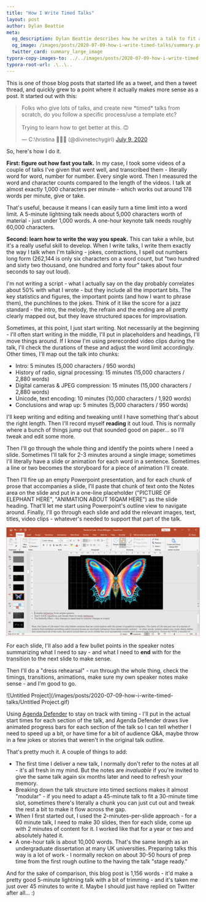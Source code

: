 ```yaml
---
title: "How I Write Timed Talks"
layout: post
author: Dylan Beattie
meta: 
  og_description: Dylan Beattie describes how he writes a talk to fit a specific time
  og_image: /images/posts/2020-07-09-how-i-write-timed-talks/summary.png
  twitter_card: summary_large_image
typora-copy-images-to: ../../images/posts/2020-07-09-how-i-write-timed-talks
typora-root-url: .\..\..
---
```


This is one of those blog posts that started life as a tweet, and then a tweet thread, and quickly grew to a point where it actually makes more sense as a post. It started out with this:

<blockquote class="twitter-tweet"><p lang="en" dir="ltr">Folks who give lots of talks, and create new *timed* talks from scratch, do you follow a specific process/use a template etc? <br><br>Trying to learn how to get better at this. 🙃</p>&mdash; C:\hristina 👩🏽‍💻 (@divinetechygirl) <a href="https://twitter.com/divinetechygirl/status/1281260967423283200?ref_src=twsrc%5Etfw">July 9, 2020</a></blockquote> <script async src="https://platform.twitter.com/widgets.js" charset="utf-8"></script>

So, here's how I do it.

**First: figure out how fast you talk.** In my case, I took some videos of a couple of talks I've given that went well, and transcribed them - literally word for word, number for number. Every single word. Then I measured the word and character counts compared to the length of the videos. I talk at almost exactly 1,000 characters per minute - which works out around 178 words per minute, give or take.

That's useful, because it means I can easily turn a time limit into a word limit. A 5-minute lightning talk needs about 5,000 characters worth of material - just under 1,000 words. A one-hour keynote talk needs roughly 60,000 characters.

**Second: learn how to write the way you speak.** This can take a while, but it's a really useful skill to develop. When I write talks, I write them exactly the way I talk when I'm talking - jokes, contractions, I spell out numbers long form (262,144 is only six characters on a word count, but "two hundred and sixty two thousand, one hundred and forty four" takes about four seconds to say out loud).

I'm not writing a script - what I actually say on the day probably correlates about 50% with what I wrote - but they include all the important bits. The key statistics and figures, the important points (and how I want to phrase them), the punchlines to the jokes. Think of it like the score for a jazz standard - the intro, the melody, the refrain and the ending are all pretty clearly mapped out, but they leave structured spaces for improvisation.

Sometimes, at this point, I just start writing. Not necessarily at the beginning - I'll often start writing in the middle, I'll put in placeholders and headings, I'll move things around. If I know I'm using prerecorded video clips during the talk, I'll check the durations of these and adjust the word limit accordingly. Other times, I'll map out the talk into chunks:

* Intro: 5 minutes (5,000 characters / 950 words)
* History of radio, signal processing: 15 minutes (15,000 characters / 2,880 words)
* Digital cameras & JPEG compression: 15 minutes (15,000 characters / 2,880 words)
* Unicode, text encoding: 10 minutes (10,000 characters /  1,920 words)
* Conclusions and wrap up: 5 minutes (5,000 characters / 950 words)

I'll keep writing and editing and tweaking until I have something that's about the right length. Then I'll record myself **reading** it out loud. This is normally where a bunch of things jump out that sounded good on paper... so I'll tweak and edit some more.

Then I'll go through the whole thing and identify the points where I need a slide. Sometimes I'll talk for 2-3 minutes around a single image; sometimes I'll literally have a slide or animation for each word in a sentence. Sometimes a line or two becomes the storyboard for a piece of animation I'll create.

Then I'll fire up an empty Powerpoint presentation, and for each chunk of prose that accompanies a slide, I'll paste that chunk of text onto the Notes area on the slide and put in a one-line placeholder ("PICTURE OF ELEPHANT HERE", "ANIMATION ABOUT 16QAM HERE") as the slide heading. That'll let me start using Powerpoint's outline view to navigate around. Finally, I'll go through each slide and add the relevant images, text, titles, video clips - whatever's needed to support that part of the talk.

![image-20200709180850917](/images/posts/2020-07-09-how-i-write-timed-talks/image-20200709180850917.png)

For each slide, I'll also add a few bullet points in the speaker notes summarizing what I need to say - and what I need to **end** with for the transition to the next slide to make sense. 

Then I'll do a "dress rehearsal" - run through the whole thing, check the timings, transitions, animations, make sure my own speaker notes make sense - and I'm good to go.

![Untitled Project](/images/posts/2020-07-09-how-i-write-timed-talks/Untitled Project.gif)

<figcaption>Using <a href="https://agendadefender.app/>AgendaDefender.app</a> to keep track of time during a talk</figcaption>

When I'm actually giving a talk, I'll use a tool I built called [Agenda Defender](https://agendadefender.app) to stay on track with timing - I'll put in the actual start times for each section of the talk, and Agenda Defender draws live animated progress bars for each section of the talk so I can tell whether I need to speed up a bit, or have time for a bit of audience Q&A, maybe throw in a few jokes or stories that weren't in the original talk outline.

That's pretty much it. A couple of things to add:

* The first time I deliver a new talk, I normally don't refer to the notes at all - it's all fresh in my mind. But the notes are *invaluable* if you're invited to give the same talk again six months later and need to refresh your memory.
* Breaking down the talk structure into timed sections makes it almost "modular" - if you need to adapt a 45-minute talk to fit a 30-minute time slot, sometimes there's literally a chunk you can just cut out and tweak the rest a bit to make it flow across the gap.
* When I first started out, I used the 2-minutes-per-slide approach - for a 60 minute talk, I need to make 30 slides, then for each slide, come up with 2 minutes of content for it. I worked like that for a year or two and absolutely hated it.
* A one-hour talk is about 10,000 words. That's the same length as an undergraduate dissertation at many UK universities. Preparing talks this way is a lot of work - I normally reckon on about 30-50 hours of prep time from the first rough outline to the having the talk "stage ready."

And for the sake of comparison, this blog post is 1,156 words - it'd make a pretty good 5-minute lightning talk with a bit of trimming - and it's taken me just over 45 minutes to write it. Maybe I should just have replied on Twitter after all... :)